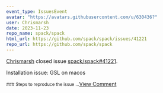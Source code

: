 ```yaml
---
event_type: IssuesEvent
avatar: "https://avatars.githubusercontent.com/u/630436?"
user: Chrismarsh
date: 2023-11-23
repo_name: spack/spack
html_url: https://github.com/spack/spack/issues/41221
repo_url: https://github.com/spack/spack
---
```


<a href='https://github.com/Chrismarsh' target='_blank'>Chrismarsh</a> closed issue <a href='https://github.com/spack/spack/issues/41221' target='_blank'>spack/spack#41221</a>.

<p>Installation issue: GSL on macos</p><small>### Steps to reproduce the issue...</small><a href='https://github.com/spack/spack/issues/41221' target='_blank'>View Comment</a>